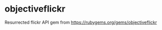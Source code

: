 objectiveflickr
===============

Resurrected flickr API gem from https://rubygems.org/gems/objectiveflickr
